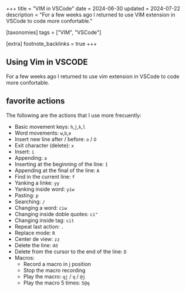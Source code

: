 +++
title = "VIM in VSCode"
date = 2024-06-30
updated = 2024-07-22
description = "For a few weeks ago I returned to use VIM extension in VSCode to code more confortable."

[taxonomies]
tags = ["VIM", "VSCode"]

[extra]
footnote_backlinks = true
+++

## Using Vim in VSCODE

For a few weeks ago I returned to use vim extension in VSCode to code more confortable.

## favorite actions

The following are the actions that I use more frecuently:

- Basic movement keys: `h`,`j`,`k`,`l`
- Word movements: `w`,`b`,`e`
- Insert new line after / before: `o` / `O`
- Exit character (delete): `x`
- Insert: `i`
- Appending: `a`
- Inserting at the beginning of the line: `I`
- Appending at the final of the line: `A`
- Find in the current line: `f`
- Yanking a linke: `yy`
- Yanking inside word: `yiw`
- Pasting: `p`
- Searching: `/`
- Changing a word: `ciw`
- Changing inside doble quotes: `ci"`
- Changing inside tag: `cit`
- Repeat last action: `.`
- Replace mode: `R`
- Center de view: `zz`
- Delete the line: `dd`
- Delete from the cursor to the end of the line: `D`
- Macros:
  - Record a macro in j position
  - Stop the macro recording
  - Play the macro: `qj` / `q` / `@j`
  - Play the macro 5 times: `5@q`
